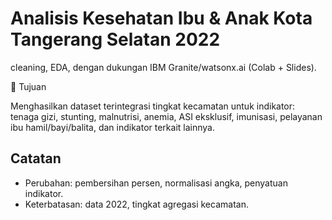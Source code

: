 # Analisis Kesehatan Ibu & Anak Kota Tangerang Selatan 2022
cleaning, EDA, dengan dukungan IBM Granite/watsonx.ai (Colab + Slides).

📌 Tujuan

Menghasilkan dataset terintegrasi tingkat kecamatan untuk indikator: tenaga gizi, stunting, malnutrisi, anemia, ASI eksklusif, imunisasi, pelayanan ibu hamil/bayi/balita, dan indikator terkait lainnya.


## Catatan
- Perubahan: pembersihan persen, normalisasi angka, penyatuan indikator.
- Keterbatasan: data 2022, tingkat agregasi kecamatan.
